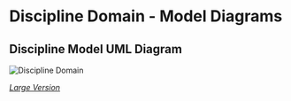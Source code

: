 # Discipline Domain - Model Diagrams

## Discipline Model UML Diagram

![Discipline Domain](https://edfidocs.blob.core.windows.net/$web/img/reference/data-standard/Discipline%20Domain.png)

[_Large Version_](https://edfidocs.blob.core.windows.net/$web/img/reference/data-standard/Discipline%20Domain.png)
